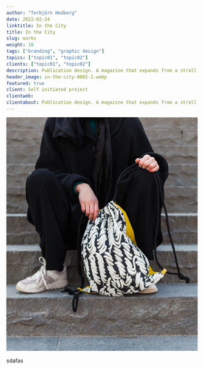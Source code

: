 ```yaml
---
author: "Torbjörn Hedberg"
date: 2022-02-24
linktitle: In the City
title: In the City
slug: works
weight: 10
tags: ["branding", "graphic design"]
topics: ["topic01", "topic02"]
clients: ["topic01", "topic02"]
description: Publication design. A magazine that expands from a stroll through the city.
header_image: in-the-city-0002-2.webp
featured: true
client: Self initiated project
clientweb:
clientabout: Publication design. A magazine that expands from a stroll through the city.
---
```


![Header example](in-the-city-0002-2.webp)

sdafas
